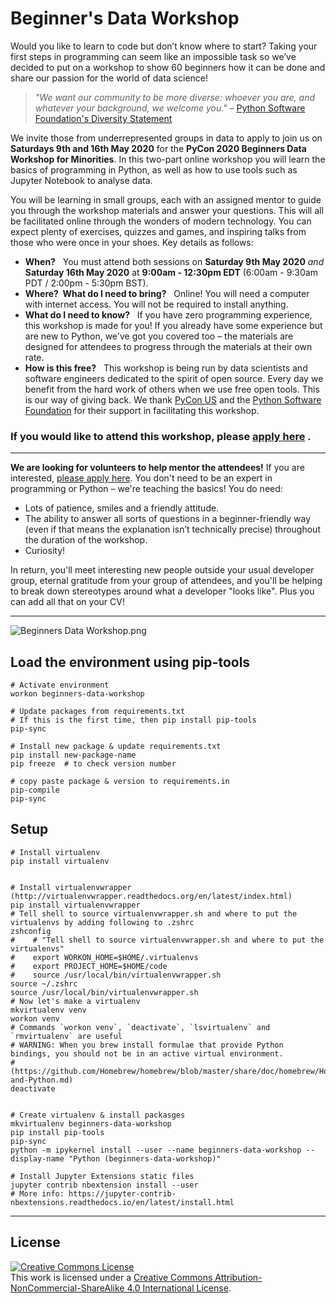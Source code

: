 # Beginner's Data Workshop

Would you like to learn to code but don’t know where to start? Taking your first steps in programming can seem like an impossible task so we’ve decided to put on a workshop to show 60 beginners how it can be done and share our passion for the world of data science!

> _"We want our community to be more diverse: whoever you are, and whatever your background, we welcome you."_ – [Python Software Foundation's Diversity Statement](https://www.python.org/psf/diversity/)

We invite those from underrepresented groups in data to apply to join us on **Saturdays 9th and 16th May 2020** for the **PyCon 2020 Beginners Data Workshop for Minorities**. In this two-part online workshop you will learn the basics of programming in Python, as well as how to use tools such as Jupyter Notebook to analyse data.

You will be learning in small groups, each with an assigned mentor to guide you through the workshop materials and answer your questions. This will all be facilitated online through the wonders of modern technology. You can expect plenty of exercises, quizzes and games, and inspiring talks from those who were once in your shoes. Key details as follows:

- **When?**   You must attend both sessions on **Saturday 9th May 2020** _and_ **Saturday 16th May 2020** at **9:00am - 12:30pm EDT** (6:00am - 9:30am PDT / 2:00pm - 5:30pm BST).
- **Where?  What do I need to bring?**   Online! You will need a computer with internet access. You will not be required to install anything. 
- **What do I need to know?**   If you have zero programming experience, this workshop is made for you! If you already have some experience but are new to Python, we've got you covered too – the materials are designed for attendees to progress through the materials at their own rate.
- **How is this free?**   This workshop is being run by data scientists and software engineers dedicated to the spirit of open source. Every day we benefit from the hard work of others when we use free open tools. This is our way of giving back. We thank [PyCon US](https://us.pycon.org/2020/) and the [Python Software Foundation](https://www.python.org/) for their support in facilitating this workshop.


### If you would like to attend this workshop, please [apply here](https://docs.google.com/forms/d/1LhEX9veEfWgvymYVqMMo8m6ryIJdD_gHp6mAa821uu8/) .

---

**We are looking for volunteers to help mentor the attendees!** If you are interested, [please apply here](https://docs.google.com/forms/d/1akNaTEsHvJA5iiGhYntAjQyvn5Bcv_R4vA0NtrhDjkM/). You don't need to be an expert in programming or Python – we're teaching the basics! You do need:

* Lots of patience, smiles and a friendly attitude.
* The ability to answer all sorts of questions in a beginner-friendly way (even if that means the explanation isn’t technically precise) throughout the duration of the workshop.
* Curiosity!

In return, you'll meet interesting new people outside your usual developer group, eternal gratitude from your group of attendees, and you'll be helping to break down stereotypes around what a developer "looks like". Plus you can add all that on your CV!

---

![Beginners Data Workshop.png](https://pycon-assets.s3.amazonaws.com/2020/media/images/uploads/83db521722-Beginners-Data-Workshop.png)


## Load the environment using pip-tools
```
# Activate environment
workon beginners-data-workshop

# Update packages from requirements.txt
# If this is the first time, then pip install pip-tools
pip-sync
 
# Install new package & update requirements.txt
pip install new-package-name
pip freeze  # to check version number

# copy paste package & version to requirements.in
pip-compile
pip-sync
```

## Setup
```
# Install virtualenv
pip install virtualenv


# Install virtualenvwrapper (http://virtualenvwrapper.readthedocs.org/en/latest/index.html)
pip install virtualenvwrapper
# Tell shell to source virtualenvwrapper.sh and where to put the virtualenvs by adding following to .zshrc
zshconfig
#    # "Tell shell to source virtualenvwrapper.sh and where to put the virtualenvs"
#    export WORKON_HOME=$HOME/.virtualenvs
#    export PROJECT_HOME=$HOME/code
#    source /usr/local/bin/virtualenvwrapper.sh
source ~/.zshrc
source /usr/local/bin/virtualenvwrapper.sh
# Now let's make a virtualenv
mkvirtualenv venv
workon venv
# Commands `workon venv`, `deactivate`, `lsvirtualenv` and `rmvirtualenv` are useful
# WARNING: When you brew install formulae that provide Python bindings, you should not be in an active virtual environment.
# (https://github.com/Homebrew/homebrew/blob/master/share/doc/homebrew/Homebrew-and-Python.md)
deactivate


# Create virtualenv & install packasges
mkvirtualenv beginners-data-workshop
pip install pip-tools
pip-sync
python -m ipykernel install --user --name beginners-data-workshop --display-name "Python (beginners-data-workshop)"

# Install Jupyter Extensions static files
jupyter contrib nbextension install --user
# More info: https://jupyter-contrib-nbextensions.readthedocs.io/en/latest/install.html
```

---

## License

<a rel="license" href="http://creativecommons.org/licenses/by-nc-sa/4.0/"><img alt="Creative Commons License" style="border-width:0" src="https://i.creativecommons.org/l/by-nc-sa/4.0/88x31.png" /></a><br />This work is licensed under a <a rel="license" href="http://creativecommons.org/licenses/by-nc-sa/4.0/">Creative Commons Attribution-NonCommercial-ShareAlike 4.0 International License</a>.
